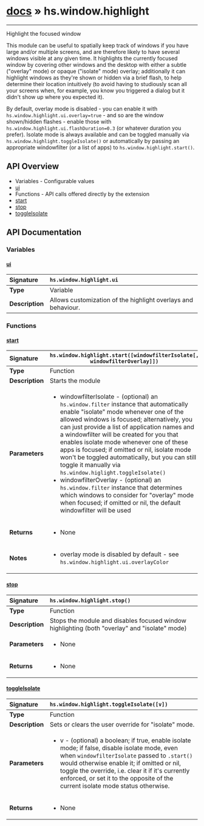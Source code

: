 # [docs](index.md) » hs.window.highlight
---

Highlight the focused window

This module can be useful to spatially keep track of windows if you have large and/or multiple screens, and are
therefore likely to have several windows visible at any given time.
It highlights the currently focused window by covering other windows and the desktop with either a subtle
("overlay" mode) or opaque ("isolate" mode) overlay; additionally it can highlight windows as they're shown
or hidden via a brief flash, to help determine their location intuitively (to avoid having to studiously scan
all your screens when, for example, you know you triggered a dialog but it didn't show up where you expected it).

By default, overlay mode is disabled - you can enable it with `hs.window.highlight.ui.overlay=true` - and so are
the window shown/hidden flashes - enable those with `hs.window.highlight.ui.flashDuration=0.3` (or whatever duration
you prefer). Isolate mode is always available and can be toggled manually via `hs.window.highlight.toggleIsolate()`
or automatically by passing an appropriate windowfilter (or a list of apps) to `hs.window.highlight.start()`.

## API Overview
* Variables - Configurable values
 * [ui](#ui)
* Functions - API calls offered directly by the extension
 * [start](#start)
 * [stop](#stop)
 * [toggleIsolate](#toggleisolate)

## API Documentation

### Variables

#### [ui](#ui)
| <span style="float: left;">**Signature**</span> | <span style="float: left;">`hs.window.highlight.ui` </span>                                                          |
| -----------------------------------------------------|---------------------------------------------------------------------------------------------------------|
| **Type**                                             | Variable |
| **Description**                                      | Allows customization of the highlight overlays and behaviour. |

### Functions

#### [start](#start)
| <span style="float: left;">**Signature**</span> | <span style="float: left;">`hs.window.highlight.start([windowfilterIsolate[, windowfilterOverlay]])` </span>                                                          |
| -----------------------------------------------------|---------------------------------------------------------------------------------------------------------|
| **Type**                                             | Function |
| **Description**                                      | Starts the module |
| **Parameters**                                       | <ul><li>windowfilterIsolate - (optional) an <code>hs.window.filter</code> instance that automatically enable "isolate" mode   whenever one of the allowed windows is focused; alternatively, you can just provide a list of application   names and a windowfilter will be created for you that enables isolate mode whenever one of these apps is focused;   if omitted or nil, isolate mode won't be toggled automatically, but you can still toggle it manually via   <code>hs.window.higlight.toggleIsolate()</code></li><li>windowfilterOverlay - (optional) an <code>hs.window.filter</code> instance that determines which windows to consider   for "overlay" mode when focused; if omitted or nil, the default windowfilter will be used</li></ul> |
| **Returns**                                          | <ul><li>None</li></ul> |
| **Notes**                                            | <ul><li>overlay mode is disabled by default - see <code>hs.window.highlight.ui.overlayColor</code></li></ul> |

#### [stop](#stop)
| <span style="float: left;">**Signature**</span> | <span style="float: left;">`hs.window.highlight.stop()` </span>                                                          |
| -----------------------------------------------------|---------------------------------------------------------------------------------------------------------|
| **Type**                                             | Function |
| **Description**                                      | Stops the module and disables focused window highlighting (both "overlay" and "isolate" mode) |
| **Parameters**                                       | <ul><li>None</li></ul> |
| **Returns**                                          | <ul><li>None</li></ul> |

#### [toggleIsolate](#toggleisolate)
| <span style="float: left;">**Signature**</span> | <span style="float: left;">`hs.window.highlight.toggleIsolate([v])` </span>                                                          |
| -----------------------------------------------------|---------------------------------------------------------------------------------------------------------|
| **Type**                                             | Function |
| **Description**                                      | Sets or clears the user override for "isolate" mode. |
| **Parameters**                                       | <ul><li>v - (optional) a boolean; if true, enable isolate mode; if false, disable isolate mode,   even when <code>windowfilterIsolate</code> passed to <code>.start()</code> would otherwise enable it; if omitted or nil,   toggle the override, i.e. clear it if it's currently enforced, or set it to the opposite of the current   isolate mode status otherwise.</li></ul> |
| **Returns**                                          | <ul><li>None</li></ul> |


